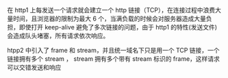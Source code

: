 在 http1 上每发送一个请求就会建立一个 http 链接（TCP），在连接过程中浪费大量时间，且浏览器的限制为最大 6 个，当满负载的时候会对服务器造成大量负担，即使打开 keep-alive 避免了多次链接的问题，由于 http1 的特性(发送文件)会造成队头堵塞，所有请求依次响应。

htpp2 中引入了 frame 和 stream，并且统一域名下只是用一个 TCP 链接，一个链接拥有多个 stream ， stream 拥有多个带有 stream 标识的 frame，这样请求可以交错发送和响应
